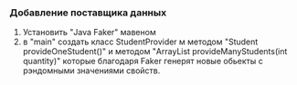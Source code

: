 ### Добавление поставщика данных

1. Установить "Java Faker" мавеном
2. в "main" создать класс StudentProvider м методом "Student provideOneStudent()" и методом "ArrayList<Student> provideManyStudents(int quantity)" которые благодаря Faker генерят новые обьекты с рэндомными значениями свойств.